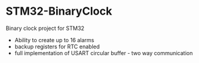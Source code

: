 # STM32-BinaryClock

Binary clock project for STM32 

- Ability to create up to 16 alarms 
- backup registers for RTC enabled 
- full implementation of USART circular buffer - two way communication 

